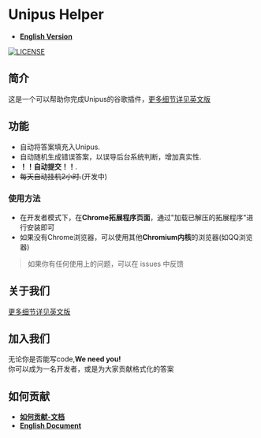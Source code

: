 # Unipus Helper
* **[English Version](../README.md)**

[![LICENSE](https://img.shields.io/badge/license-Anti%20996-blue.svg)](https://github.com/996icu/996.ICU/blob/master/LICENSE)

## 简介
这是一个可以帮助你完成Unipus的谷歌插件，[更多细节详见英文版](../README.md)

## 功能
* 自动将答案填充入Unipus.
* 自动随机生成错误答案，以误导后台系统判断，增加真实性.
* **！！自动提交！！**.
* ~~每天自动挂机2小时.~~(开发中)

### 使用方法
* 在开发者模式下，在**Chrome拓展程序页面**，通过"加载已解压的拓展程序"进行安装即可
* 如果没有Chrome浏览器，可以使用其他**Chromium内核**的浏览器(如QQ浏览器)

> 如果你有任何使用上的问题，可以在 issues 中反馈

## 关于我们
[更多细节详见英文版](../README.md)

## 加入我们
无论你是否能写code,**We need you!**  
你可以成为一名开发者，或是为大家贡献格式化的答案

## 如何贡献
* **[如何贡献-文档](./ToContribute_CN.md)**
* **[English Document](./ToContribute.md)**
